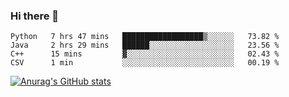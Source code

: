 ### Hi there 👋
<!--START_SECTION:waka-->

```text
Python   7 hrs 47 mins   ██████████████████▒░░░░░░   73.82 %
Java     2 hrs 29 mins   ██████░░░░░░░░░░░░░░░░░░░   23.56 %
C++      15 mins         ▓░░░░░░░░░░░░░░░░░░░░░░░░   02.43 %
CSV      1 min           ░░░░░░░░░░░░░░░░░░░░░░░░░   00.19 %
```

<!--END_SECTION:waka-->
[![Anurag's GitHub stats](https://github-readme-stats.vercel.app/api?username=Kevinbarrero)](https://github.com/anuraghazra/github-readme-stats)
<!--
**Kevinbarrero/Kevinbarrero** is a ✨ _special_ ✨ repository because its `README.md` (this file) appears on your GitHub profile.

Here are some ideas to get you started:

- 🔭 I’m currently working on ...
- 🌱 I’m currently learning ...
- 👯 I’m looking to collaborate on ...
- 🤔 I’m looking for help with ...
- 💬 Ask me about ...
- 📫 How to reach me: ...
- 😄 Pronouns: ...
- ⚡ Fun fact: ...

-->



